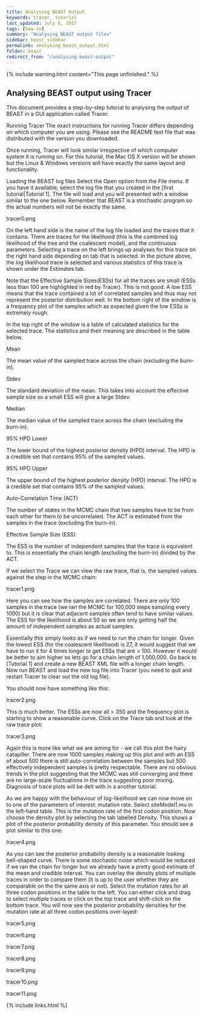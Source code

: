```yaml
---
title: Analysing BEAST Output
keywords: tracer, tutorial
last_updated: July 6, 2017
tags: [how-to]
summary: "Analysing BEAST output files"
sidebar: beast_sidebar
permalink: analysing_beast_output.html
folder: beast
redirect_from: "/analysing-beast-output"
---
```


{% include warning.html content="This page unfinished." %}

## Analysing BEAST output using Tracer
This document provides a step-by-step tutorial to analysing the output of BEAST in a GUI application called Tracer.

Running Tracer
The exact instructions for running Tracer differs depending on which computer you are using. Please see the README text file that was distributed with the version you downloaded.

Once running, Tracer will look similar irrespective of which computer system it is running on. For this tutorial, the Mac OS X version will be shown but the Linux & Windows versions will have exactly the same layout and functionality.


Loading the BEAST log files
Select the Open option from the File menu. If you have it available, select the log file that you created in the [first tutorial|Tutorial 1]. The file will load and you will presented with a window similar to the one below. Remember that BEAST is a stochastic program so the actual numbers will not be exactly the same.

tracer0.png

On the left hand side is the name of the log file loaded and the traces that it contains. There are traces for the likelihood (this is the combined log likelihood of the tree and the coalescent model), and the continuous parameters. Selecting a trace on the left brings up analyses for this trace on the right hand side depending on tab that is selected. In the picture above, the log likelihood trace is selected and various statistics of this trace is shown under the Estimates tab.

Note that the Effective Sample Sizes(ESSs) for all the traces are small (ESSs less than 100 are highlighted in red by Tracer). This is not good. A low ESS means that the trace contained a lot of correlated samples and thus may not represent the posterior distribution well. In the bottom right of the window is a frequency plot of the samples which as expected given the low ESSs is extremely rough.

In the top right of the window is a table of calculated statistics for the selected trace. The statistics and their meaning are described in the table below.

Mean

The mean value of the sampled trace across the chain (excluding the burn-in).

Stdev

The standard deviation of the mean. This takes into account the effective sample size so a small ESS will give a large Stdev.

Median

The median value of the sampled trace across the chain (excluding the burn-in).

95% HPD Lower

The lower bound of the highest posterior density (HPD) interval. The HPD is a credible set that contains 95% of the sampled values.

95% HPD Upper

The upper bound of the highest posterior density (HPD) interval. The HPD is a credible set that contains 95% of the sampled values.

Auto-Correlation Time (ACT)

The number of states in the MCMC chain that two samples have to be from each other for them to be uncorrelated. The ACT is estimated from the samples in the trace (excluding the burn-in).

Effective Sample Size (ESS)

The ESS is the number of independent samples that the trace is equivalent to. This is essentially the chain length (excluding the burn-in) divided by the ACT.

If we select the Trace we can view the raw trace, that is, the sampled values against the step in the MCMC chain:

tracer1.png

Here you can see how the samples are correlated. There are only 100 samples in the trace (we ran the MCMC for 100,000 steps sampling every 1000) but it is clear that adjacent samples often tend to have similar values. The ESS for the likelihood is about 50 so we are only getting half the amount of independent samples as actual samples.

Essentially this simply looks as if we need to run the chain for longer. Given the lowest ESS (for the coalescent likelihood) is 27, it would suggest that we have to run it for 4 times longer to get ESSs that are > 100. However it would be better to aim higher so lets go for a chain length of 1,000,000. Go back to [Tutorial 1] and create a new BEAST XML file with a longer chain length. Now run BEAST and load the new log file into Tracer (you need to quit and restart Tracer to clear out the old log file).

You should now have something like this:

tracer2.png

This is much better. The ESSs are now all > 350 and the frequency plot is starting to show a reasonable curve. Click on the Trace tab and look at the raw trace plot:

tracer3.png

Again this is more like what we are aiming for - we call this plot the hairy catapiller. There are now 1000 samples making up this plot and with an ESS of about 500 there is still auto-correlation between the samples but 500 effectively independent samples is pretty respectable. There are no obvious trends in the plot suggesting that the MCMC was still converging and there are no large-scale fluctuations in the trace suggesting poor mixing. Diagnosis of trace plots will be delt with in a another tutorial.

As we are happy with the behaviour of log-likelihood we can now move on to one of the parameters of interest: mutation rate. Select siteModel1.mu in the left-hand table. This is the mutation rate of the first codon position. Now choose the density plot by selecting the tab labelled Density. This shows a plot of the posterior probability density of this parameter. You should see a plot similar to this one:

tracer4.png

As you can see the posterior probability density is a reasonable looking bell-shaped curve. There is some stochastic noise which would be reduced if we ran the chain for longer but we already have a pretty good estimate of the mean and credible interval. You can overlay the density plots of multiple traces in order to compare them (it is up to the user whether they are comparable on the the same axis or not). Select the mutation rates for all three codon positions in the table to the left. You can either click and drag to select multiple traces or click on the top trace and shift-click on the bottom trace. You will now see the posterior probability densities for the mutation rate at all three codon positions over-layed:

tracer5.png

tracer6.png

tracer7.png

tracer8.png

tracer9.png

tracer10.png

tracer11.png

{% include links.html %}
